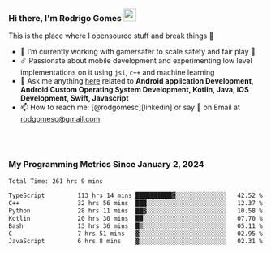 
### Hi there, I'm Rodrigo Gomes <img src="https://media.giphy.com/media/hvRJCLFzcasrR4ia7z/giphy.gif" width="25px">
This is the place where I opensource stuff and break things 🤣
- 🔭 I’m currently working with gamersafer to scale safety and fair play 💜
- ☄️ Passionate about mobile development and experimenting low level implementations on it using `jsi`, `c++` and machine learning
- 💬 Ask me anything [here](https://github.com/rodgomesc/rodgomesc/issues) related to <b>Android application Development, Android Custom Operating System Development, Kotlin, Java, iOS Development, Swift, Javascript</b>
- 📫 How to reach me: [@rodgomesc][linkedin] or say 👋 on Email at [rodgomesc@gmail.com](mailto:rodgomesc@gmail.com)


<br/>

<!-- 
<picture>
  <img src="/github-metrics.svg" alt="Metrics">
</picture>
-->

</br>

### My Programming Metrics Since January 2, 2024 


<!--START_SECTION:waka-->

```txt
Total Time: 261 hrs 9 mins

TypeScript         113 hrs 14 mins ██████████▓░░░░░░░░░░░░░░   42.52 %
C++                32 hrs 56 mins  ███░░░░░░░░░░░░░░░░░░░░░░   12.37 %
Python             28 hrs 11 mins  ██▓░░░░░░░░░░░░░░░░░░░░░░   10.58 %
Kotlin             20 hrs 30 mins  ██░░░░░░░░░░░░░░░░░░░░░░░   07.70 %
Bash               13 hrs 36 mins  █▒░░░░░░░░░░░░░░░░░░░░░░░   05.11 %
C                  7 hrs 51 mins   ▓░░░░░░░░░░░░░░░░░░░░░░░░   02.95 %
JavaScript         6 hrs 8 mins    ▓░░░░░░░░░░░░░░░░░░░░░░░░   02.31 %
```

<!--END_SECTION:waka-->
